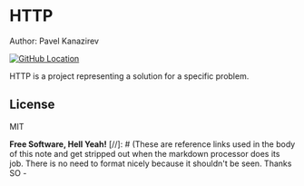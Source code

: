 # HTTP

Author: Pavel Kanazirev

[![GitHub Location](https://icon-library.net/images/github-icon-png/github-icon-png-26.jpg)](https://github.com/PavelKanazirev/HTTP_HTTP)

HTTP is a project representing a solution for a specific problem.



License
----
MIT 


**Free Software, Hell Yeah!**
[//]: # (These are reference links used in the body of this note and get stripped out when the markdown processor does its job. There is no need to format nicely because it shouldn't be seen. Thanks SO -

[mit-license-url]: <https://choosealicense.com/licenses/mit/>
[git-url]: <https://git-scm.com/>
[git-repo-url]: <https://github.com/PavelKanazirev/HTTP_HTTP>
[GNU_Make-url]: <https://www.gnu.org/software/make/>
[Doxygen-url]: <http://www.doxygen.nl/>
[Cppcheck]: <http://cppcheck.sourceforge.net/>
[Valgrind]: <https://valgrind.org/>

